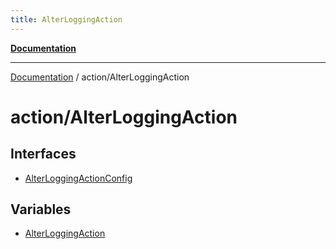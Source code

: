 ```yaml
---
title: AlterLoggingAction
---
```


[**Documentation**](../../index.md)

***

[Documentation](../../index.md) / action/AlterLoggingAction

# action/AlterLoggingAction

## Interfaces

- [AlterLoggingActionConfig](interfaces/AlterLoggingActionConfig.md)

## Variables

- [AlterLoggingAction](variables/AlterLoggingAction.md)
